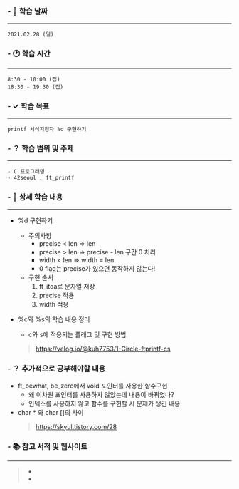 ### - 📆 학습 날짜
___
	2021.02.28 (일)

### - 🕐 학습 시간
___
	8:30 - 10:00 (집)
	18:30 - 19:30 (집)
### - ✓ 학습 목표
___
	printf 서식지정자 %d 구현하기

### - ？ 학습 범위 및 주제
___
	- C 프로그래밍
	- 42seoul : ft_printf
### - 📝 상세 학습 내용
___
 - %d 구현하기
   - 주의사항
	 - precise < len => len
  	 - precise > len => precise - len 구간 0 처리
	 - width < len => width = len
  	 - 0 flag는 precise가 있으면 동작하지 않는다!
   - 구현 순서
		1. ft_itoa로 문자열 저장
		2. precise 적용
		3. width 적용
   

  - %c와 %s의 학습 내용 정리
	- c와 s에 적용되는 플래그 및 구현 방법
  	> https://velog.io/@kuh7753/1-Circle-ftprintf-cs

### - ？ 추가적으로 공부해야할 내용
- ft_bewhat, be_zero에서 void 포인터를 사용한 함수구현
  - 왜 이차원 포인터를 사용하지 않았는데 내용이 바뀌었나?
  - 인덱스를 사용하지 않고 함수를 구현할 시 문제가 생긴 내용
- char * 와 char []의 차이
  > https://skyul.tistory.com/28

### - 📚 참고 서적 및 웹사이트
___
> - 
> - 